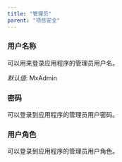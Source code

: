 ```yaml
---
title: "管理员"
parent: "项目安全"
---
```



### 用户名称

可以用来登录应用程序的管理员用户名。

*默认值*: MxAdmin

### 密码

可以登录到应用程序的管理员用户密码。

### 用户角色

可以登录到应用程序的管理员用户角色。
